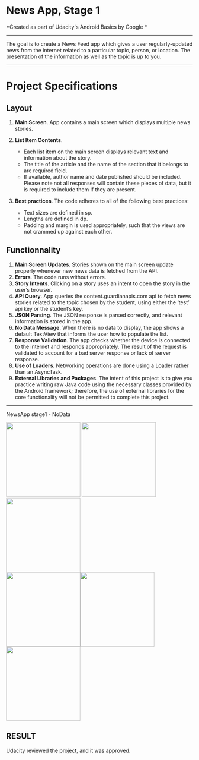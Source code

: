 # News App, Stage 1

*Created as part of Udacity's Android Basics by Google *
____________

The goal is to create a News Feed app which gives a user regularly-updated news from the internet related to a particular topic, person, or location. The presentation of the information as well as the topic is up to you.
____________

# Project Specifications

## Layout

1. **Main Screen**. App contains a main screen which displays multiple news stories.
2. **List Item Contents**.
	* Each list item on the main screen displays relevant text and information about the story.
	* The title of the article and the name of the section that it belongs to are required field.
	* If available, author name and date published should be included. Please note not all responses will contain 			these pieces of data, but it is required to include them if they are present.

3. **Best practices**. The code adheres to all of the following best practices:
   * Text sizes are defined in sp.
   * Lengths are defined in dp.
   * Padding and margin is used appropriately, such that the views are not crammed up against each other.
   
## Functionnality

1. **Main Screen Updates**. Stories shown on the main screen update properly whenever new news data is fetched from the API.
2. **Errors**. The code runs without errors.
3. **Story Intents**. Clicking on a story uses an intent to open the story in the user’s browser.
4. **API Query**. App queries the content.guardianapis.com api to fetch news stories related to the topic chosen by the student, using either the ‘test’ api key or the student’s key.
5. **JSON Parsing**. The JSON response is parsed correctly, and relevant information is stored in the app.
6. **No Data Message**. When there is no data to display, the app shows a default TextView that informs the user how to populate the list.
7. **Response Validation**. The app checks whether the device is connected to the internet and responds appropriately. The result of the request is validated to account for a bad server response or lack of server response.
8. **Use of Loaders**. Networking operations are done using a Loader rather than an AsyncTask.
9. **External Libraries and Packages**. The intent of this project is to give you practice writing raw Java code using the necessary classes provided by the Android framework; therefore, the use of external libraries for the core functionality will not be permitted to complete this project.

____________

NewsApp stage1 - NoData


<img src="https://user-images.githubusercontent.com/60575418/131625433-ca8c9c89-a7b0-49ba-aa2c-c385beefd784.png" width=200 heigth=300/>  <img src ="https://user-images.githubusercontent.com/60575418/131625441-b908ce5d-a34d-41ed-b687-bd6b3f77bdef.png" width=200 heigth=300 />   <img src="https://user-images.githubusercontent.com/60575418/131625436-785ba0cf-837c-43d6-be6b-7306f73dc909.png" width=200 heigth=300 />  
<img src="https://user-images.githubusercontent.com/60575418/131625445-badc5824-42af-4aea-a90f-88798d9d5f1d.png" width=200 heigth=300 /><img src="https://user-images.githubusercontent.com/60575418/131625416-c69b65fa-c59b-46b8-bad5-5d2652314fa2.png" width=200 heigth=300 />  <img src="https://user-images.githubusercontent.com/60575418/131625429-374bf7dc-8ef2-4ef5-8293-c5a02ab03a2e.png" width=200 heigth=300 />

## RESULT
Udacity reviewed the project, and it was approved.
